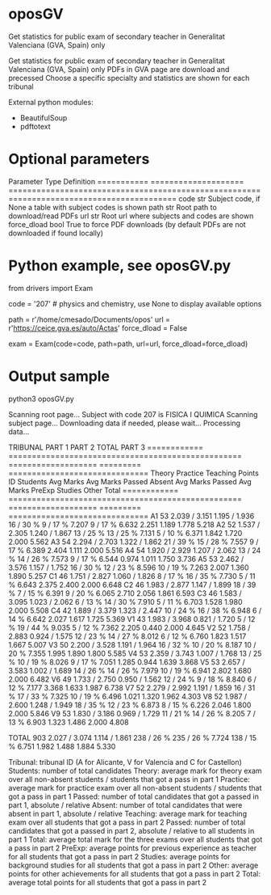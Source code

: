 # oposGV

Get statistics for public exam of secondary teacher in Generalitat Valenciana (GVA, Spain) only

Get statistics for public exam of secondary teacher in Generalitat Valenciana (GVA, Spain) only
PDFs in GVA page are download and precessed
Choose a specific specialty and statistics are shown for each tribunal

External python modules:

 - BeautifulSoup
 - pdftotext

# Optional parameters

Parameter   Type                 Definition
=========== ==================== ==========================================================================================
code        str                  Subject code, if None a table with subject codes is shown
path        str                  Root path to download/read PDFs
url         str                  Root url where subjects and codes are shown
force_dload bool                 True to force PDF downloads (by default PDFs are not downloaded if found locally)

# Python example, see oposGV.py

from drivers import Exam

code = '207'  # physics and chemistry, use None to display available options

path = r'/home/cmesado/Documents/opos'
url = r'https://ceice.gva.es/auto/Actas'
force_dload = False

exam = Exam(code=code, path=path, url=url, force_dload=force_dload)

# Output sample

python3 oposGV.py

Scanning root page...
Subject with code 207 is FISICA I QUIMICA
Scanning subject page...
Downloading data if needed, please wait...
Processing data...

  TRIBUNAL                             PART 1                             PART 2            TOTAL                PART 3
============   ==================================================   ===================   =========   ==============================
                  Theory        Practice                            Teaching                                     Points
ID  Students     Avg Marks      Avg Marks     Passed     Absent     Avg Marks  Passed     Avg Marks   PreExp  Studies  Other   Total
============   ==================================================   ===================   =========   ==============================
A1      53     2.039 / 3.151  1.195 / 1.936  16 / 30 %   9 / 17 %     7.207    9 / 17 %     6.632      2.251   1.189   1.778   5.218
A2      52     1.537 / 2.305  1.240 / 1.867  13 / 25 %  13 / 25 %     7.131    5 / 10 %     6.371      1.842   1.720   2.000   5.562
A3      54     2.294 / 2.703  1.322 / 1.862  21 / 39 %  15 / 28 %     7.557    9 / 17 %     6.389      2.404   1.111   2.000   5.516
A4      54     1.920 / 2.929  1.207 / 2.062  13 / 24 %  14 / 26 %     7.573    9 / 17 %     6.544      0.974   1.011   1.750   3.736
A5      53     2.462 / 3.576  1.157 / 1.752  16 / 30 %  12 / 23 %     8.596   10 / 19 %     7.263      2.007   1.360   1.890   5.257
C1      46     1.751 / 2.827  1.060 / 1.826   8 / 17 %  16 / 35 %     7.730    5 / 11 %     6.643      2.375   2.400   2.000   6.648
C2      46     1.983 / 2.877  1.147 / 1.899  18 / 39 %   7 / 15 %     6.391    9 / 20 %     6.065      2.710   2.056   1.861   6.593
C3      46     1.583 / 3.095  1.023 / 2.062   6 / 13 %  14 / 30 %     7.910    5 / 11 %     6.703      1.528   1.980   2.000   5.508
C4      42     1.889 / 3.379  1.323 / 2.447  10 / 24 %  16 / 38 %     6.948    6 / 14 %     6.642      2.027   1.617   1.725   5.369
V1      43     1.983 / 3.968  0.821 / 1.720   5 / 12 %  19 / 44 %     9.035    5 / 12 %     7.362      2.205   0.440   2.000   4.645
V2      52     1.758 / 2.883  0.924 / 1.575  12 / 23 %  14 / 27 %     8.012    6 / 12 %     6.760      1.823   1.517   1.667   5.007
V3      50     2.200 / 3.528  1.191 / 1.964  16 / 32 %  10 / 20 %     8.187   10 / 20 %     7.355      1.995   1.890   1.800   5.585
V4      53     2.359 / 3.743  1.007 / 1.768  13 / 25 %  10 / 19 %     8.026    9 / 17 %     7.051      1.285   0.944   1.639   3.868
V5      53     2.657 / 3.583  1.002 / 1.689  14 / 26 %  14 / 26 %     7.979   10 / 19 %     6.941      2.802   1.680   2.000   6.482
V6      49     1.733 / 2.750  0.950 / 1.562  12 / 24 %   9 / 18 %     8.840    6 / 12 %     7.177      3.368   1.633   1.987   6.738
V7      52     2.279 / 2.992  1.191 / 1.859  16 / 31 %  17 / 33 %     7.325   10 / 19 %     6.496      1.021   1.320   1.962   4.303
V8      52     1.987 / 2.600  1.248 / 1.949  18 / 35 %  12 / 23 %     6.873    8 / 15 %     6.226      2.046   1.800   2.000   5.846
V9      53     1.830 / 3.186  0.969 / 1.729  11 / 21 %  14 / 26 %     8.205    7 / 13 %     6.903      1.323   1.486   2.000   4.808

TOTAL  903     2.027 / 3.074  1.114 / 1.861 238 / 26 % 235 / 26 %     7.724  138 / 15 %     6.751      1.982   1.488   1.884   5.330

Tribunal: tribunal ID (A for Alicante, V for Valencia and C for Castellon)
Students: number of total candidates
Theory: average mark for theory exam over all non-absent students / students that got a pass in part 1
Practice: average mark for practice exam over all non-absent students / students that got a pass in part 1
Passed: number of total candidates that got a passed in part 1, absolute / relative
Absent: number of total candidates that were absent in part 1, absolute / relative
Teaching: average mark for teaching exam over all students that got a pass in part 2
Passed: number of total candidates that got a passed in part 2, absolute / relative to all students in part 1
Total: average total mark for the three exams over all students that got a pass in part 2
PreExp: average points for previous experience as teacher for all students that got a pass in part 2
Studies: average points for background studies for all students that got a pass in part 2
Other: average points for other achievements for all students that got a pass in part 2
Total: average total points for all students that got a pass in part 2
